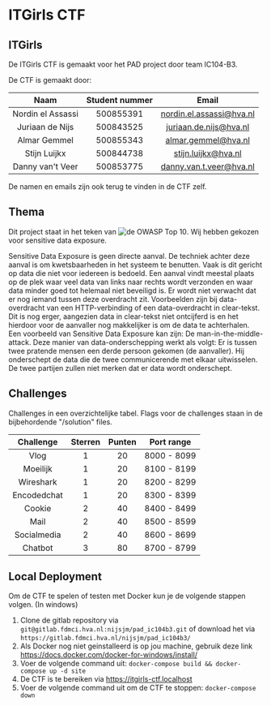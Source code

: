 # ITGirls CTF

## ITGirls
De ITGirls CTF is gemaakt voor het PAD project door team IC104-B3. 

De CTF is gemaakt door: 

|        Naam       | Student nummer |           Email            |
|:-----------------:|:--------------:|:--------------------------:|
| Nordin el Assassi | 500855391      | <nordin.el.assassi@hva.nl> |
| Juriaan de Nijs   | 500843525      | <juriaan.de.nijs@hva.nl>   |
| Almar Gemmel      | 500855343      | <almar.gemmel@hva.nl>      |
| Stijn Luijkx      | 500844738      | <stijn.luijkx@hva.nl>      |
| Danny van't Veer  | 500853775      | <danny.van.t.veer@hva.nl>  |

De namen en emails zijn ook terug te vinden in de CTF zelf.

## Thema
Dit project staat in het teken van ![de OWASP Top 10](https://owasp.org/www-project-top-ten/2017/Top_10).
Wij hebben gekozen voor sensitive data exposure. 

Sensitive Data Exposure is geen directe aanval. De techniek achter deze aanval is om kwetsbaarheden in het systeem te benutten. Vaak is dit gericht op data die niet voor iedereen is bedoeld. Een aanval vindt meestal plaats op de plek waar veel data van links naar rechts wordt verzonden en waar data minder goed tot helemaal niet beveiligd is. Er wordt niet verwacht dat er nog iemand tussen deze overdracht zit. Voorbeelden zijn bij data-overdracht van een HTTP-verbinding of een data-overdracht in clear-tekst. Dit is nog erger, aangezien data in clear-tekst niet ontcijferd is en het hierdoor voor de aanvaller nog makkelijker is om de data te achterhalen. Een voorbeeld van Sensitive Data Exposure kan zijn: De man-in-the-middle-attack. Deze manier van data-onderschepping werkt als volgt: Er is tussen twee pratende mensen een derde persoon gekomen (de aanvaller). Hij onderschept de data die de twee communicerende met elkaar uitwisselen. De twee partijen zullen niet merken dat er data wordt onderschept.  

## Challenges

Challenges in een overzichtelijke tabel. 
Flags voor de challenges staan in de bijbehordende "/solution" files.

|  Challenge  | Sterren | Punten |  Port range |
|:-----------:|:-------:|:------:|:-----------:|
| Vlog        | 1       | 20     | 8000 - 8099 |
| Moeilijk    | 1       | 20     | 8100 - 8199 |
| Wireshark   | 1       | 20     | 8200 - 8299 |
| Encodedchat | 1       | 20     | 8300 - 8399 |
| Cookie      | 2       | 40     | 8400 - 8499 |
| Mail        | 2       | 40     | 8500 - 8599 |
| Socialmedia | 2       | 40     | 8600 - 8699 |
| Chatbot     | 3       | 80     | 8700 - 8799 |


## Local Deployment
Om de CTF te spelen of testen met Docker kun je de volgende stappen volgen. (In windows)

1. Clone de gitlab repository via `git@gitlab.fdmci.hva.nl:nijsjm/pad_ic104b3.git` of download het via `https://gitlab.fdmci.hva.nl/nijsjm/pad_ic104b3/`
2. Als Docker nog niet geinstalleerd is op jou machine, gebruik deze link <https://docs.docker.com/docker-for-windows/install/>
3. Voer de volgende command uit: `docker-compose build && docker-compose up -d site`
4. De CTF is te bereiken via <https://itgirls-ctf.localhost>
5. Voer de volgende command uit om de CTF te stoppen: `docker-compose down`


